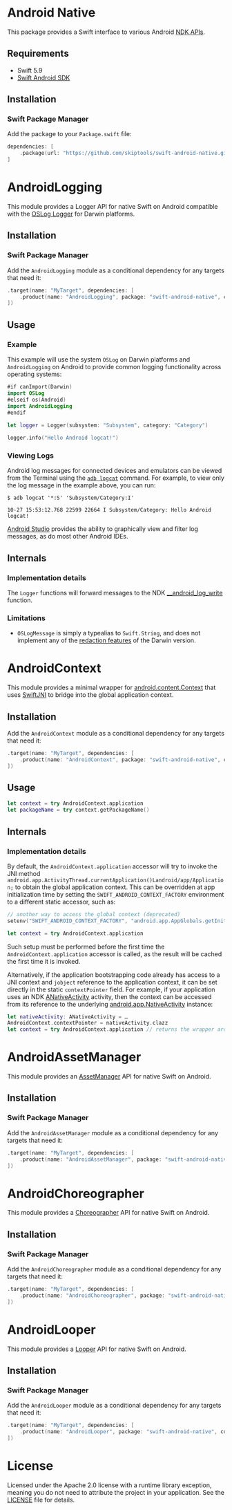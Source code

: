 # Android Native

This package provides a Swift interface to various
Android [NDK APIs](https://developer.android.com/ndk/reference).

## Requirements

- Swift 5.9
- [Swift Android SDK](https://github.com/finagolfin/swift-android-sdk)

## Installation

### Swift Package Manager

Add the package to your `Package.swift` file:

```swift
dependencies: [
    .package(url: "https://github.com/skiptools/swift-android-native.git", from: "1.0.0")
]
```

# AndroidLogging

This module provides a Logger API for native Swift on Android compatible with
the [OSLog Logger](https://developer.apple.com/documentation/os/logger)
for Darwin platforms.

## Installation

### Swift Package Manager

Add the `AndroidLogging` module as a conditional dependency for any targets that need it:

```swift
.target(name: "MyTarget", dependencies: [
    .product(name: "AndroidLogging", package: "swift-android-native", condition: .when(platforms: [.android]))
])
```

## Usage

### Example

This example will use the system `OSLog` on Darwin platforms and `AndroidLogging` on Android
to provide common logging functionality across operating systems:

```swift
#if canImport(Darwin)
import OSLog
#elseif os(Android)
import AndroidLogging
#endif
    
let logger = Logger(subsystem: "Subsystem", category: "Category")

logger.info("Hello Android logcat!")
```

### Viewing Logs

Android log messages for connected devices and emulators
can be viewed from the Terminal using the
[`adb logcat`](https://developer.android.com/tools/logcat) command.
For example, to view only the log message in the example above, you can run:

```
$ adb logcat '*:S' 'Subsystem/Category:I'

10-27 15:53:12.768 22599 22664 I Subsystem/Category: Hello Android logcat!
```

[Android Studio](https://developer.android.com/studio/debug/logcat) provides the ability to
 graphically view and filter log messages, as do most other Android IDEs.

## Internals

### Implementation details

The `Logger` functions will forward messages to the NDK
[__android_log_write](https://developer.android.com/ndk/reference/group/logging#group___logging_1ga32a7173b092ec978b50490bd12ee523b)
function.

### Limitations

- `OSLogMessage` is simply a typealias to `Swift.String`, and does not implement any of the [redaction features](https://developer.apple.com/documentation/os/logging/generating_log_messages_from_your_code#3665948) of the Darwin version.


# AndroidContext

This module provides a minimal wrapper for [android.content.Context](https://developer.android.com/reference/android/content/Context)
that uses [SwiftJNI](https://github.com/skiptools/swift-jni) to bridge into the global application context.

## Installation

Add the `AndroidContext` module as a conditional dependency for any targets that need it:

```swift
.target(name: "MyTarget", dependencies: [
    .product(name: "AndroidContext", package: "swift-android-native", condition: .when(platforms: [.android]))
])
```

## Usage

```swift
let context = try AndroidContext.application
let packageName = try context.getPackageName()
```

## Internals

### Implementation details

By default, the `AndroidContext.application` accessor will try to invoke the JNI method
`android.app.ActivityThread.currentApplication()Landroid/app/Application;` to obtain the
global application context. This can be overridden at app initialization time by setting
the `SWIFT_ANDROID_CONTEXT_FACTORY` environment to a different static accessor, such as:

```swift
// another way to access the global context (deprecated)
setenv("SWIFT_ANDROID_CONTEXT_FACTORY", "android.app.AppGlobals.getInitialApplication()Landroid/app/Application;", 1)

let context = try AndroidContext.application
```

Such setup must be performed before the first time the `AndroidContext.application`
accessor is called, as the result will be cached the first time it is invoked.

Alternatively, if the application bootstrapping code already has access to a
JNI context and `jobject` reference to the application context, it can be
set directly in the static `contextPointer` field. For example,
if your application uses an NDK [ANativeActivity](https://developer.android.com/ndk/reference/struct/a-native-activity)
activity, then the context can be accessed from its reference to the underlying
[android.app.NativeActivity](https://developer.android.com/reference/android/app/NativeActivity)
instance:

```swift
let nativeActivity: ANativeActivity = …
AndroidContext.contextPointer = nativeActivity.clazz
let context = try AndroidContext.application // returns the wrapper around the application context
```


# AndroidAssetManager

This module provides an [AssetManager](https://developer.android.com/ndk/reference/group/asset) API for native Swift on Android.

## Installation

### Swift Package Manager

Add the `AndroidAssetManager` module as a conditional dependency for any targets that need it:

```swift
.target(name: "MyTarget", dependencies: [
    .product(name: "AndroidAssetManager", package: "swift-android-native", condition: .when(platforms: [.android]))
])
```


# AndroidChoreographer

This module provides a [Choreographer](https://developer.android.com/ndk/reference/group/choreographer) API for native Swift on Android.

## Installation

### Swift Package Manager

Add the `AndroidChoreographer` module as a conditional dependency for any targets that need it:

```swift
.target(name: "MyTarget", dependencies: [
    .product(name: "AndroidChoreographer", package: "swift-android-native", condition: .when(platforms: [.android]))
])
```


# AndroidLooper

This module provides a [Looper](https://developer.android.com/ndk/reference/group/looper) API for native Swift on Android.

## Installation

### Swift Package Manager

Add the `AndroidLooper` module as a conditional dependency for any targets that need it:

```swift
.target(name: "MyTarget", dependencies: [
    .product(name: "AndroidLooper", package: "swift-android-native", condition: .when(platforms: [.android]))
])
```


# License

Licensed under the Apache 2.0 license with a runtime library exception,
meaning you do not need to attribute the project in your application.
See the [LICENSE](LICENSE) file for details.
